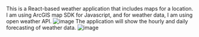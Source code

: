 This is a React-based weather application that includes maps for a location. I am using ArcGIS map SDK for Javascript, and for weather data, I am using open weather API. 
![image](https://github.com/ChetanDI7030/React_Weather_Application_Project/assets/77960138/c305050b-85d2-46d6-8bf4-44c321560c8f)
The application will show the hourly and daily forecasting of weather data.
![image](https://github.com/ChetanDI7030/React_Weather_Application_Project/assets/77960138/02f61c62-4833-4e7d-a478-4a23bfc71ab7)

